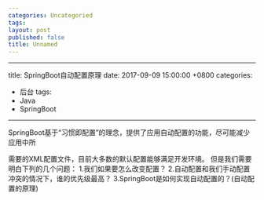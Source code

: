 ```yaml
---
categories: Uncategoried
tags: 
layout: post
published: false
title: Unnamed
---
```

---
title:  SpringBoot自动配置原理
date:   2017-09-09 15:00:00 +0800
categories:
- 后台
tags:
- Java
- SpringBoot
---


SpringBoot基于“习惯即配置”的理念，提供了应用自动配置的功能，尽可能减少应用中所

需要的XML配置文件，目前大多数的默认配置能够满足开发环境。
但是我们需要明白下列的几个问题：
1.我们如果要怎么改变配置？
2.自动配置和我们手动配置冲突的情况下，谁的优先级最高？
3.SpringBoot是如何实现自动配置的？(自动配置的原理)

